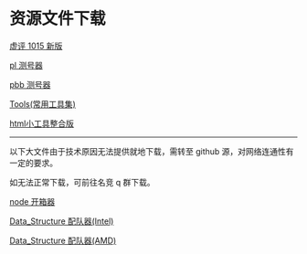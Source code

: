 # 资源文件下载

[虚评 1015 新版](files/XP1015.zip)

[pl 测号器](files/pl-miner.zip)

[pbb 测号器](files/pbb.zip)

[Tools(常用工具集)](files/tools.zip)

[html小工具整合版](files/HtmlTools-1.1.zip)

------

以下大文件由于技术原因无法提供就地下载，需转至 github 源，对网络连通性有一定的要求。

如无法正常下载，可前往名竞 q 群下载。

[node 开箱器](https://github.com/sqrt2802/namern-help-dev/releases/download/file-downloader-init/node-openbox-250420.zip)

[Data_Structure 配队器(Intel)](https://github.com/sqrt2802/namern-help-dev/releases/download/file-downloader-init/Data_Structure_2_Intel.zip)

[Data_Structure 配队器(AMD)](https://github.com/sqrt2802/namern-help-dev/releases/download/file-downloader-init/Data_Structure_2_AMD.zip)
